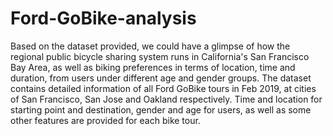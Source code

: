 # Ford-GoBike-analysis
Based on the dataset provided, we could have a glimpse of how the regional public bicycle sharing system runs in California's San Francisco Bay Area, as well as biking preferences in terms of location, time and duration, from users under different age and gender groups. The dataset contains detailed information of all Ford GoBike tours in Feb 2019, at cities of San Francisco, San Jose and Oakland respectively. Time and location for starting point and destination, gender and age for users, as well as some other features are provided for each bike tour.
